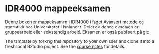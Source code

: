 # IDR4000 mappeeksamen

Denne boken er mappeksamen i IDR4000 i faget Avansert metode og statestikk hos Universitetet i Innlandet. Deler av denne eksamen er gruppearbeid eller selvstendig arbeid. Eksamen er også publisert på git: 



The template by forking this repository to your own user and clone it into a fresh local RStudio project. See the [course notes](https://dhammarstrom.github.io/quant-methods-workshops/) for details.

